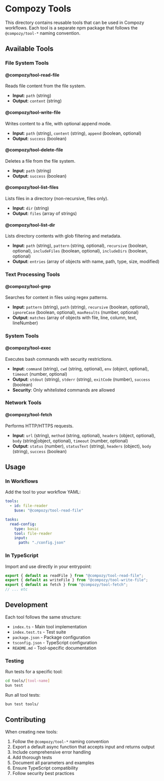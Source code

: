 # Compozy Tools

This directory contains reusable tools that can be used in Compozy workflows. Each tool is a separate npm package that follows the `@compozy/tool-*` naming convention.

## Available Tools

### File System Tools

#### @compozy/tool-read-file

Reads file content from the file system.

- **Input**: `path` (string)
- **Output**: `content` (string)

#### @compozy/tool-write-file

Writes content to a file, with optional append mode.

- **Input**: `path` (string), `content` (string), `append` (boolean, optional)
- **Output**: `success` (boolean)

#### @compozy/tool-delete-file

Deletes a file from the file system.

- **Input**: `path` (string)
- **Output**: `success` (boolean)

#### @compozy/tool-list-files

Lists files in a directory (non-recursive, files only).

- **Input**: `dir` (string)
- **Output**: `files` (array of strings)

#### @compozy/tool-list-dir

Lists directory contents with glob filtering and metadata.

- **Input**: `path` (string), `pattern` (string, optional), `recursive` (boolean, optional), `includeFiles` (boolean, optional), `includeDirs` (boolean, optional)
- **Output**: `entries` (array of objects with name, path, type, size, modified)

### Text Processing Tools

#### @compozy/tool-grep

Searches for content in files using regex patterns.

- **Input**: `pattern` (string), `path` (string), `recursive` (boolean, optional), `ignoreCase` (boolean, optional), `maxResults` (number, optional)
- **Output**: `matches` (array of objects with file, line, column, text, lineNumber)

### System Tools

#### @compozy/tool-exec

Executes bash commands with security restrictions.

- **Input**: `command` (string), `cwd` (string, optional), `env` (object, optional), `timeout` (number, optional)
- **Output**: `stdout` (string), `stderr` (string), `exitCode` (number), `success` (boolean)
- **Security**: Only whitelisted commands are allowed

### Network Tools

#### @compozy/tool-fetch

Performs HTTP/HTTPS requests.

- **Input**: `url` (string), `method` (string, optional), `headers` (object, optional), `body` (string|object, optional), `timeout` (number, optional)
- **Output**: `status` (number), `statusText` (string), `headers` (object), `body` (string), `success` (boolean)

## Usage

### In Workflows

Add the tool to your workflow YAML:

```yaml
tools:
  - id: file-reader
    $use: "@compozy/tool-read-file"

tasks:
  read-config:
    type: basic
    tool: file-reader
    input:
      path: "./config.json"
```

### In TypeScript

Import and use directly in your entrypoint:

```typescript
export { default as readFile } from "@compozy/tool-read-file";
export { default as writeFile } from "@compozy/tool-write-file";
export { default as fetch } from "@compozy/tool-fetch";
// ... etc
```

## Development

Each tool follows the same structure:

- `index.ts` - Main tool implementation
- `index.test.ts` - Test suite
- `package.json` - Package configuration
- `tsconfig.json` - TypeScript configuration
- `README.md` - Tool-specific documentation

### Testing

Run tests for a specific tool:

```bash
cd tools/[tool-name]
bun test
```

Run all tool tests:

```bash
bun test tools/
```

## Contributing

When creating new tools:

1. Follow the `@compozy/tool-*` naming convention
2. Export a default async function that accepts input and returns output
3. Include comprehensive error handling
4. Add thorough tests
5. Document all parameters and examples
6. Ensure TypeScript compatibility
7. Follow security best practices
